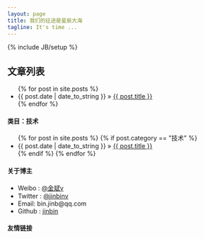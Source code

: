 ```yaml
---
layout: page
title: 我们的征途是星辰大海
tagline: It's time ...
---
```

{% include JB/setup %}

## 文章列表

<ul class="posts">
  {% for post in site.posts %}
    <li><span>{{ post.date | date_to_string }}</span> &raquo; <a href="{{ BASE_PATH }}{{ post.url }}">{{ post.title }}</a></li>
  {% endfor %}
</ul>

#### 类目：技术

<ul class="posts">
   {% for post in site.posts %}
      {% if post.category == "技术" %}
        <li><span>{{ post.date | date_to_string }}</span> &raquo; <a href="{{ BASE_PATH }}{{ post.url }}">{{ post.title }}</a></li>
      {% endif %}
   {% endfor %}
</ul>

#### 关于博主
<ul class="posts">
	<li>Weibo : <a href="http://weibo.com/jinbinforever" target="_BLANK">@金斌v</a></li>
	<li>Twitter : <a href="htttp://twitter.com/jinbinv" target="_BLANK">@jinbinv</a></li>
	<li>Email: bin.jinb@qq.com</li>
	<li>Github : <a href="http://github.com/jinbin" target="_BLANK">jinbin</a></li>
</ul>

#### 友情链接
